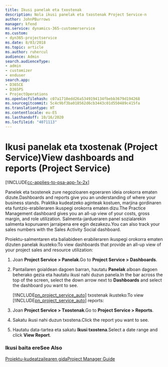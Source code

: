 ```yaml
---
title: Ikusi panelak eta txostenak
description: Nola ikusi panelak eta txostenak Project Service-n
author: JohnPBurrows
manager: kfend
ms.service: dynamics-365-customerservice
ms.custom:
- dyn365-projectservice
ms.date: 8/03/2018
ms.topic: article
ms.author: ruhercul
audience: Admin
search.audienceType:
- admin
- customizer
- enduser
search.app:
- D365CE
- D365PS
- ProjectOperations
ms.openlocfilehash: c07a1710edd26a5349194134fbebb3679d194268
ms.sourcegitcommit: 5c4c9bf3ba018562d6cb3443c01d550489c415fa
ms.translationtype: HT
ms.contentlocale: eu-ES
ms.lasthandoff: 10/16/2020
ms.locfileid: "4071113"
---
```

# <a name="view-dashboards-and-reports-project-service"></a><span data-ttu-id="d78f0-103">Ikusi panelak eta txostenak (Project Service)</span><span class="sxs-lookup"><span data-stu-id="d78f0-103">View dashboards and reports (Project Service)</span></span>

[!INCLUDE[cc-applies-to-psa-app-1x-2x](../includes/cc-applies-to-psa-app-1x-2x.md)]

<span data-ttu-id="d78f0-104">Panelek eta txostenek zure negozioaren egoeraren ideia orokorra ematen dizute.</span><span class="sxs-lookup"><span data-stu-id="d78f0-104">Dashboards and reports give you an understanding of where your business stands.</span></span> <span data-ttu-id="d78f0-105">Praktika kudeatzeko aginteak kostuen, marjina gordinaren eta funtzio-erabileraren ikuspegi orokorra ematen dizu.</span><span class="sxs-lookup"><span data-stu-id="d78f0-105">The Practice Management dashboard gives you an all-up view of your costs, gross margin, and role utilization.</span></span> <span data-ttu-id="d78f0-106">Salmenta-jardueraren panel sozialarekin salmenta kopuruaren jarraipena ere egin dezakezu.</span><span class="sxs-lookup"><span data-stu-id="d78f0-106">You can also track your sales numbers with the Sales Activity Social dashboard.</span></span>  
  
 <span data-ttu-id="d78f0-107">Proiektu-salmentaren eta baliabideen erabileraren ikuspegi orokorra ematen dizuten panelak ikusteko:</span><span class="sxs-lookup"><span data-stu-id="d78f0-107">To view dashboards that provide an all-up view of your project sales and resource utilization:</span></span>  
  
1. <span data-ttu-id="d78f0-108">Joan **Project Service > Panelak**.</span><span class="sxs-lookup"><span data-stu-id="d78f0-108">Go to **Project Service > Dashboards**.</span></span>  
  
2. <span data-ttu-id="d78f0-109">Pantailaren goialdean dagoen barran, hautatu **Panelak** alboan dagoen beherako gezia eta hautatu ikusi nahi duzun panela.</span><span class="sxs-lookup"><span data-stu-id="d78f0-109">In the bar across the top of the screen, select the down arrow next to **Dashboards** and select the dashboard you want to see.</span></span>  
  
   <span data-ttu-id="d78f0-110">[!INCLUDE[pn_project_service_auto](../includes/pn-project-service-auto.md)] txostenak ikusteko:</span><span class="sxs-lookup"><span data-stu-id="d78f0-110">To view [!INCLUDE[pn_project_service_auto](../includes/pn-project-service-auto.md)] reports:</span></span>  
  
3. <span data-ttu-id="d78f0-111">Joan **Project Service > Txostenak**.</span><span class="sxs-lookup"><span data-stu-id="d78f0-111">Go to **Project Service > Reports**.</span></span>  
  
4. <span data-ttu-id="d78f0-112">Sakatu ikusi nahi duzun txostena.</span><span class="sxs-lookup"><span data-stu-id="d78f0-112">Click the report you want to see.</span></span>  
  
5. <span data-ttu-id="d78f0-113">Hautatu data-tartea eta sakatu **Ikusi txostena**.</span><span class="sxs-lookup"><span data-stu-id="d78f0-113">Select a date range and click **View Report**.</span></span>  
  
### <a name="see-also"></a><span data-ttu-id="d78f0-114">Ikusi baita ere</span><span class="sxs-lookup"><span data-stu-id="d78f0-114">See Also</span></span>  
 [<span data-ttu-id="d78f0-115">Proiektu-kudeatzailearen gida</span><span class="sxs-lookup"><span data-stu-id="d78f0-115">Project Manager Guide</span></span>](../psa/project-manager-guide.md)
